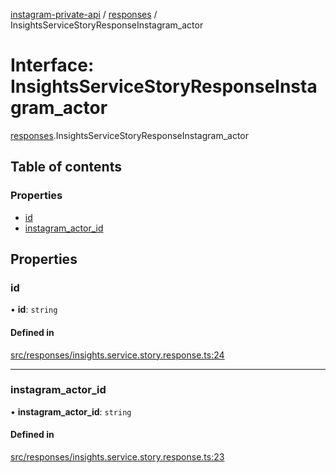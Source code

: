 [instagram-private-api](../../README.md) / [responses](../../modules/responses.md) / InsightsServiceStoryResponseInstagram_actor

# Interface: InsightsServiceStoryResponseInstagram\_actor

[responses](../../modules/responses.md).InsightsServiceStoryResponseInstagram_actor

## Table of contents

### Properties

- [id](InsightsServiceStoryResponseInstagram_actor.md#id)
- [instagram\_actor\_id](InsightsServiceStoryResponseInstagram_actor.md#instagram_actor_id)

## Properties

### id

• **id**: `string`

#### Defined in

[src/responses/insights.service.story.response.ts:24](https://github.com/Nerixyz/instagram-private-api/blob/4971f34/src/responses/insights.service.story.response.ts#L24)

___

### instagram\_actor\_id

• **instagram\_actor\_id**: `string`

#### Defined in

[src/responses/insights.service.story.response.ts:23](https://github.com/Nerixyz/instagram-private-api/blob/4971f34/src/responses/insights.service.story.response.ts#L23)
